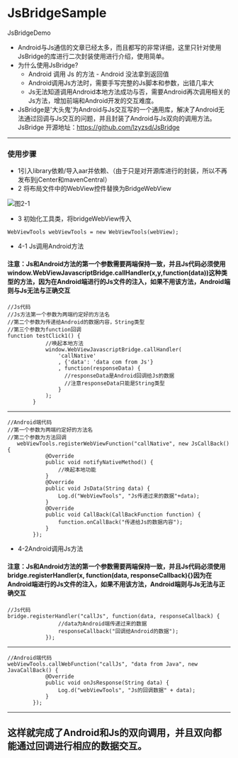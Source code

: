 # JsBridgeSample
JsBridgeDemo
- Android与Js通信的文章已经太多，而且都写的非常详细，这里只针对使用JsBridge的库进行二次封装使用进行介绍，使用简单。
- 为什么使用JsBridge?
  - Android 调用 Js 的方法 - Android 没法拿到返回值
  - Android调用Js方法时，需要手写完整的Js脚本和参数，出错几率大
  - Js无法知道调用Android本地方法成功与否，需要Android再次调用相关的Js方法，增加前端和Android开发的交互难度。
- JsBridge是'大头鬼'为Android与Js交互写的一个通用库，解决了Android无法通过回调与Js交互的问题，并且封装了Android与Js双向的调用方法。
JsBridge 开源地址：https://github.com/lzyzsd/JsBridge



----
### 使用步骤
- 1引入library依赖/导入aar并依赖、（由于只是对开源库进行的封装，所以不再发布到jCenter和mavenCentral）
- 2 将布局文件中的WebView控件替换为BridgeWebView

![图2-1](http://upload-images.jianshu.io/upload_images/2786935-84e757b57560a926.png?imageMogr2/auto-orient/strip%7CimageView2/2/w/1240)
- 3   初始化工具类，将bridgeWebView传入
```
WebViewTools webViewTools = new WebViewTools(webView);
```
- 4-1 Js调用Android方法
####  注意：Js和Android方法的第一个参数需要两端保持一致，并且Js代码必须使用window.WebViewJavascriptBridge.callHandler(x,y,function(data))这种类型的方法，因为在Android端进行的Js文件的注入，如果不用该方法，Android端则与Js无法与正确交互
```
//Js代码
//Js方法第一个参数为两端约定好的方法名
//第二个参数为传递给Android的数据内容，String类型
//第三个参数为function回调
function testClick1() {
            //唤起本地方法
            window.WebViewJavascriptBridge.callHandler(
                'callNative'
                , {'data': 'data com from Js'}
                , function(responseData) {
                  //responseData是Android回调给Js的数据
                  //注意responseData只能是String类型
                }
            );
        }
```
----

```
//Android端代码
//第一个参数为两端约定好的方法名
//第二个参数为方法回调
   webViewTools.registerWebViewFunction("callNative", new JsCallBack() {
            @Override
            public void notifyNativeMethod() {
                //唤起本地功能
            }
            @Override
            public void JsData(String data) {
                Log.d("WebViewTools", "Js传递过来的数据"+data);
            }
            @Override
            public void CallBack(CallBackFunction function) {
                function.onCallBack("传递给Js的数据内容");
            }
        });
```
- 4-2Android调用Js方法
#### 注意：Js和Android方法的第一个参数需要两端保持一致，并且Js代码必须使用 bridge.registerHandler(x, function(data, responseCallback){}因为在Android端进行的Js文件的注入，如果不用该方法，Android端则与Js无法与正确交互
```
//Js代码
bridge.registerHandler("callJs", function(data, responseCallback) {
                //data为Android端传递过来的数据
                responseCallback("回调给Android的数据");
            });
```
---

```
//Android端代码
webViewTools.callWebFunction("callJs", "data from Java", new JavaCallBack() {
            @Override
            public void onJsResponse(String data) {
                Log.d("webViewTools", "Js的回调数据" + data);
            }
        });
```
----
## 这样就完成了Android和Js的双向调用，并且双向都能通过回调进行相应的数据交互。
